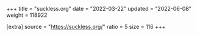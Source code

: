 +++
title = "suckless.org"
date = "2022-03-22"
updated = "2022-06-08"
weight = 118922

[extra]
source = "https://suckless.org/"
ratio = 5
size = 116
+++

